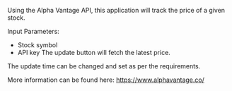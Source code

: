 Using the Alpha Vantage API, this application will track the price of a given stock.

Input Parameters: 
- Stock symbol
- API key
The update button will fetch the latest price.

The update time can be changed and set as per the requirements.

More information can be found here: https://www.alphavantage.co/
